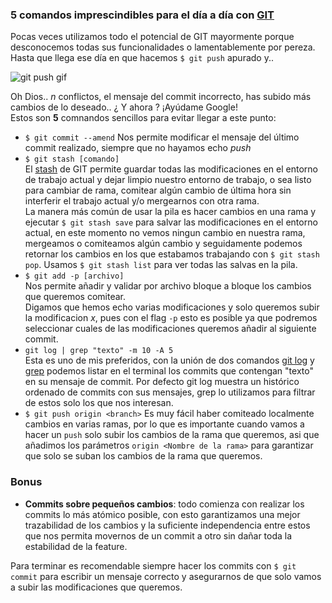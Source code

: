 ### 5 comandos imprescindibles para el día a día con [GIT](https://git-scm.com/)
Pocas veces utilizamos todo el potencial de GIT mayormente
porque desconocemos todas sus funcionalidades o lamentablemente
por pereza. Hasta que llega ese día en que
hacemos `$ git push` apurado y..  

![git push gif](http://i.imgur.com/sFmkFjT.gif)	

Oh Dios.. *n* conflictos, el mensaje del commit incorrecto, has subido más cambios de lo deseado.. ¿ Y ahora ? ¡Ayúdame Google!    
Estos son **5** comnandos sencillos para evitar llegar a este punto:
 - `$ git commit --amend` Nos permite modificar el mensaje del último commit realizado, siempre que no hayamos echo *push*
 - `$ git stash [comando]`   
    El [stash](https://git-scm.com/docs/git-stash)  de GIT permite guardar todas las modificaciones en el entorno de trabajo actual y dejar limpio nuestro entorno de trabajo, o sea listo para cambiar de rama, comitear algún cambio de última hora sin interferir el trabajo actual y/o mergearnos con otra rama.     
    La manera más común de usar la pila es hacer cambios en una rama y ejecutar `$ git stash save` para salvar las modificaciones en el entorno actual, en este momento no vemos ningun cambio en nuestra rama, mergeamos o comiteamos algún cambio y seguidamente podemos retornar los cambios en los que estabamos trabajando con `$ git stash pop`. Usamos `$ git stash list` para ver todas las salvas en la pila.
 - `$ git add -p [archivo]`     
    Nos permite añadir y validar por archivo bloque a bloque los cambios que queremos comitear.     
Digamos que hemos echo varias modificaciones y solo queremos subir la modificacion *x*, pues con el flag `-p` esto es posible ya que podremos seleccionar cuales de las modificaciones queremos añadir al siguiente commit.
 - `git log | grep "texto" -m 10 -A 5`      
    Esta es uno de mis preferidos, con la unión de dos comandos [git log](https://git-scm.com/docs/git-log) y [grep](http://www.gnu.org/software/grep/manual/grep.html#Introduction) podemos listar en el terminal los commits que contengan "texto" en su mensaje de commit. Por defecto git log muestra un histórico ordenado de commits con sus mensajes, grep lo utilizamos para filtrar de estos solo los que nos interesan.      
 - `$ git push origin <branch>` 
    Es muy fácil haber comiteado localmente cambios en varias ramas, por lo que es importante cuando vamos a hacer un `push` solo subir los cambios de la rama que queremos, asi que añadimos los parámetros `origin <Nombre de la rama>` para garantizar que solo se suban los cambios de la rama que queremos.      

### Bonus
 - **Commits sobre pequeños cambios**: todo comienza con realizar los commits lo más atómico posible, con esto garantizamos una mejor trazabilidad de los cambios y la suficiente independencia entre estos que nos permita movernos de un commit a otro sin dañar toda la estabilidad de la feature.

Para terminar es recomendable siempre hacer los commits con `$ git commit` para escribir un mensaje correcto y asegurarnos de que solo vamos a subir las modificaciones que queremos.
